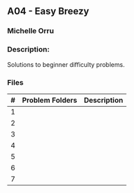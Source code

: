 ## A04 - Easy Breezy
### Michelle Orru
### Description:

Solutions to beginner difficulty problems.

### Files

|   #   | Problem Folders     | Description                      |
| :---: | ------------------- | -------------------------------- |
|  1  |  |  |
|  2  |  |  |
|  3  |  |  |
|  4  |  |  |
|  5  |  |  |
|  6  |  |  |
|  7  |  |  |
